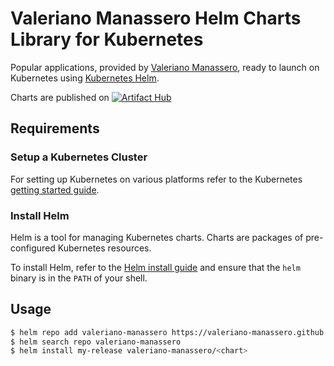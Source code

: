 # Valeriano Manassero Helm Charts Library for Kubernetes

Popular applications, provided by [Valeriano Manassero](https://github.com/valeriano-manassero), ready to launch on Kubernetes using [Kubernetes Helm](https://github.com/helm/helm).

Charts are published on [![Artifact Hub](https://img.shields.io/endpoint?url=https://artifacthub.io/badge/repository/valeriano-manassero)](https://artifacthub.io/packages/search?repo=valeriano-manassero)

## Requirements

### Setup a Kubernetes Cluster

For setting up Kubernetes on various platforms refer to the Kubernetes [getting started guide](http://kubernetes.io/docs/getting-started-guides/).

### Install Helm

Helm is a tool for managing Kubernetes charts. Charts are packages of pre-configured Kubernetes resources.

To install Helm, refer to the [Helm install guide](https://github.com/helm/helm#install) and ensure that the `helm` binary is in the `PATH` of your shell.

## Usage

```bash
$ helm repo add valeriano-manassero https://valeriano-manassero.github.io/helm-charts
$ helm search repo valeriano-manassero
$ helm install my-release valeriano-manassero/<chart>
```
